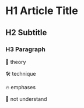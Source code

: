 # H1 Article Title

## H2 Subtitle

### H3 Paragraph 

📖  theory

🛠 technique

🔥 emphases

🤖 not understand

